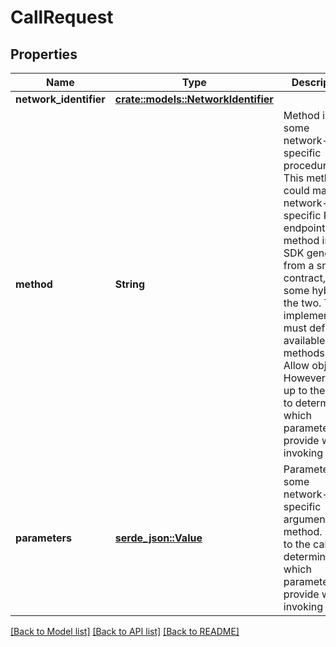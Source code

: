 # CallRequest

## Properties

Name | Type | Description | Notes
------------ | ------------- | ------------- | -------------
**network_identifier** | [**crate::models::NetworkIdentifier**](NetworkIdentifier.md) |  | 
**method** | **String** | Method is some network-specific procedure call. This method could map to a network-specific RPC endpoint, a method in an SDK generated from a smart contract, or some hybrid of the two.  The implementation must define all available methods in the Allow object. However, it is up to the caller to determine which parameters to provide when invoking `/call`.  | 
**parameters** | [**serde_json::Value**](.md) | Parameters is some network-specific argument for a method. It is up to the caller to determine which parameters to provide when invoking `/call`.  | 

[[Back to Model list]](../README.md#documentation-for-models) [[Back to API list]](../README.md#documentation-for-api-endpoints) [[Back to README]](../README.md)


